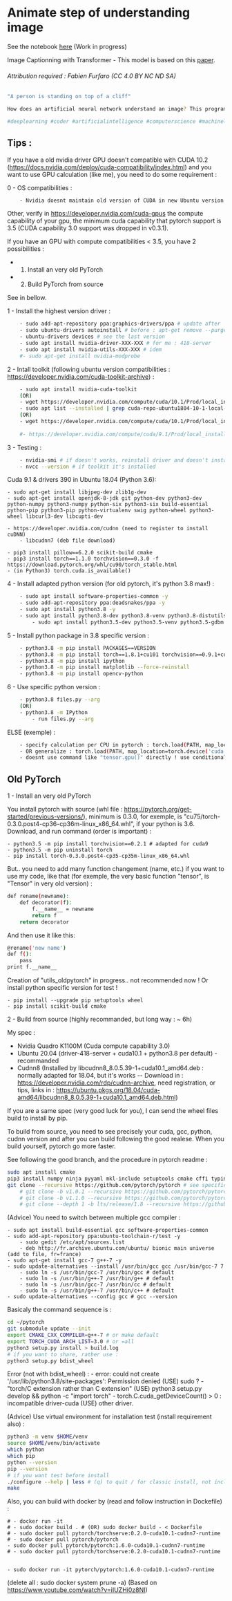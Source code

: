 # Animate step of understanding image

See the notebook [here](/notebook_computer-vision_ann.ipynb) (Work in progress)

Image Captionning with Transformer - This model is based on this [paper](https://arxiv.org/abs/1502.03044).

###### Attribution required : Fabien Furfaro (CC 4.0 BY NC ND SA)


```bash
"A person is standing on top of a cliff"

How does an artificial neural network understand an image? This program is the result of a learning process that automatically annotates images caption and where each step of the process is represented in this animation. More details in my github notebook.

#deeplearning #coder #artificialintelligence #computerscience #machinelearning #ai #neuralnetwork #convolution #tech #attention #caption #pytorch #opencv
```


## Tips :

If you have a old nvidia driver GPU doesn't compatible with CUDA 10.2 (https://docs.nvidia.com/deploy/cuda-compatibility/index.html) and you want to use GPU calculation (like me), you need to do some requirement :

0 - OS compatibilities :
```bash
	- Nvidia doesnt maintain old version of CUDA in new Ubuntu version # for exemple use ubuntu 18.04 LTS for 418-server
```
Other, verify in https://developer.nvidia.com/cuda-gpus the compute capability of your gpu,  the minimum cuda capability that pytorch support is 3.5 (CUDA capability 3.0 support was dropped in v0.3.1). 

If you have an GPU with compute compatibilities < 3.5, you have 2 possibilities :

- 1) Install an very old PyTorch
- 2) Build PyTorch from source

See in bellow.

1 - Install the highest version driver :
```bash
	- sudo add-apt-repository ppa:graphics-drivers/ppa # update after
	- sudo ubuntu-drivers autoinstall # before : apt-get remove --purge nvidia-*
	- ubuntu-drivers devices # see the last version
	- sudo apt install nvidia-driver-XXX-XXX # for me : 418-server
	- sudo apt install nvidia-utils-XXX-XXX # idem
	#- sudo apt-get install nvidia-modprobe
```
2 - Intall toolkit (following ubuntu version compatibilities : https://developer.nvidia.com/cuda-toolkit-archive) :
```bash
	- sudo apt install nvidia-cuda-toolkit
	(OR)
	- wget https://developer.nvidia.com/compute/cuda/10.1/Prod/local_installers/cuda-repo-ubuntu1804-10-1-local-10.1.105-418.39_1.0-1_amd64.deb # ubuntu 18.04 but compatible in 20.04
	- sudo apt list --installed | grep cuda-repo-ubuntu1804-10-1-local-10.1.105-418.39
	(OR)
	- wget https://developer.nvidia.com/compute/cuda/10.1/Prod/local_installers/cuda_10.1.168_418.67_linux.run
	
	#- https://developer.nvidia.com/compute/cuda/9.1/Prod/local_installers/cuda_9.1.85_387.26_linux
```

3 - Testing :
```bash
	- nvidia-smi # if doesn't works, reinstall driver and doesn't install toolkit
	- nvcc --version # if toolkit it's installed
```

Cuda 9.1 & drivers 390 in Ubuntu 18.04 (Python 3.6):

	- sudo apt-get install libjpeg-dev zlib1g-dev
	- sudo apt-get install openjdk-8-jdk git python-dev python3-dev python-numpy python3-numpy python-six python3-six build-essential python-pip python3-pip python-virtualenv swig python-wheel python3-wheel libcurl3-dev libcupti-dev

	- https://developer.nvidia.com/cudnn (need to register to install cuDNN)
		- libcudnn7 (deb file download)

	- pip3 install pillow==6.2.0 scikit-build cmake
	- pip3 install torch==1.1.0 torchvision==0.3.0 -f https://download.pytorch.org/whl/cu90/torch_stable.html
	- (in Python3) torch.cuda.is_available()

4 - Install adapted python version (for old pytorch, it's python 3.8 max!) :
```bash
	- sudo apt install software-properties-common -y
	- sudo add-apt-repository ppa:deadsnakes/ppa -y
	- sudo apt install python3.8 -y
	- sudo apt install python3.8-dev python3.8-venv python3.8-distutils python3.8-lib2to3 python3.8-gdbm python3.8-tk -y
		- sudo apt install python3.5-dev python3.5-venv python3.5-gdbm python3.5-tk -y
```
5 - Install python package in 3.8 specific version :
```bash
	- python3.8 -m pip install PACKAGES==VERSION
	- python3.8 -m pip install torch==1.8.1+cu101 torchvision==0.9.1+cu101 torchaudio==0.8.1 -f https://download.pytorch.org/whl/torch_stable.html --use-deprecated=html5lib
	- python3.8 -m pip install ipython
	- python3.8 -m pip install matplotlib --force-reinstall
	- python3.8 -m pip install opencv-python
```

6 - Use specific python version :
```bash
	- python3.8 files.py --arg
	(OR)
	- python3.8 -m IPython
		- run files.py --arg
```


ELSE (exemple) :
```bash
	- specify calculation per CPU in pytorch : torch.load(PATH, map_location=torch.device('cpu'))
	- OR generalize : torch.load(PATH, map_location=torch.device('cuda:0' if torch.cuda.is_available() else 'cpu')
	- doesnt use command like "tensor.gpu()" directly ! use conditional statement
```

## Old PyTorch


1 - Install an very old PyTorch

You install pytorch with source (whl file : https://pytorch.org/get-started/previous-versions/), minimum is 0.3.0, for exemple, is "cu75/torch-0.3.0.post4-cp36-cp36m-linux_x86_64.whl", if your python is 3.6. Download, and run command (order is important) :

	- python3.5 -m pip install torchvision==0.2.1 # adapted for cuda9
	- python3.5 -m pip uninstall torch
	- pip install torch-0.3.0.post4-cp35-cp35m-linux_x86_64.whl

But.. you need to add many function changement (name, etc.) if you want to use my code, like that (for exemple, the very basic function "tensor", is "Tensor" in very old version) :

```bash
def rename(newname):
    def decorator(f):
        f.__name__ = newname
        return f
    return decorator
```
And then use it like this:
```bash
@rename('new name')
def f():
    pass
print f.__name__
```
Creation of "utils_oldpytorch" in progress.. not recommended now ! Or install python specific version for test !

	- pip install --upgrade pip setuptools wheel
	- pip install scikit-build cmake


2 - Build from source (highly recommanded, but long way : ~ 6h)

My spec :

- Nvidia Quadro K1100M (Cuda compute capability 3.0)
- Ubuntu 20.04 (driver-418-server + cuda10.1 + python3.8 per default) - recommanded
- Cudnn8 (Installed by libcudnn8_8.0.5.39-1+cuda10.1_amd64.deb : normally adapted for 18.04, but it's works -- Download in : https://developer.nvidia.com/rdp/cudnn-archive, need registration, or tips, links in : https://ubuntu.pkgs.org/18.04/cuda-amd64/libcudnn8_8.0.5.39-1+cuda10.1_amd64.deb.html)


If you are a same spec (very good luck for you), I can send the wheel files build to install by pip.

To build from source, you need to see precisely your cuda, gcc, python, cudnn version and after you can build following the good realese. When you build yourself, pytorch go more faster.

See following the good branch, and the procedure in pytorch readme :

```bash
sudo apt install cmake
pip3 install numpy ninja pyyaml mkl-include setuptools cmake cffi typing_extensions future six requests dataclasses
git clone --recursive https://github.com/pytorch/pytorch # see specific branch checkout (OR :)
	# git clone -b v1.0.1 --recursive https://github.com/pytorch/pytorch 
	# git clone -b v1.1.0 --recursive https://github.com/pytorch/pytorch
	# git clone --depth 1 -b lts/release/1.8 --recursive https://github.com/pytorch/pytorch (recommanded --> Cuda 9 compatibility)
```

(Advice) You need to switch between multiple gcc compiler :

	- sudo apt install build-essential gcc software-properties-common
	- sudo add-apt-repository ppa:ubuntu-toolchain-r/test -y
		- sudo gedit /etc/apt/sources.list
		- deb http://fr.archive.ubuntu.com/ubuntu/ bionic main universe (add to file, fr=france) 
	- sudo apt-get install gcc-7 g++-7 -y
	- sudo update-alternatives --install /usr/bin/gcc gcc /usr/bin/gcc-7 7
		- sudo ln -s /usr/bin/gcc-7 /usr/bin/gcc # default
		- sudo ln -s /usr/bin/g++-7 /usr/bin/g++ # default
		- sudo ln -s /usr/bin/gcc-7 /usr/bin/cc # default
		- sudo ln -s /usr/bin/g++-7 /usr/bin/c++ # default
	- sudo update-alternatives --config gcc # gcc --version

Basicaly the command sequence is :

```bash
cd ~/pytorch
git submodule update --init
export CMAKE_CXX_COMPILER=g++-7 # or make default
export TORCH_CUDA_ARCH_LIST=3.0 # or =all
python3 setup.py install > build.log
# if you want to share, rather use : 
python3 setup.py bdist_wheel
```

Error (not with bdist_wheel) :
	- error: could not create '/usr/lib/python3.8/site-packages': Permission denied (USE) sudo ?
	- "torch/C extension rather than C extension" (USE) python3 setup.py develop && python -c "import torch"
	- torch.C.cuda_getDeviceCount() > 0 : incompatible driver-cuda (USE) other driver.


(Advice) Use virtual environment for installation test (install requirement also) :

```bash
python3 -m venv $HOME/venv
source $HOME/venv/bin/activate
which python
which pip
python --version
pip --version
# if you want test before install
./configure --help | less # (q) to quit / for classic install, not include in pytorch
make
```


Also, you can build with docker by (read and follow instruction in Dockefile) :

	# - docker run -it
	# - sudo docker build . # (OR) sudo docker build - < Dockerfile
	# - sudo docker pull pytorch/torchserve:0.2.0-cuda10.1-cudnn7-runtime
	# - sudo docker pull pytorch/pytorch
	- sudo docker pull pytorch/pytorch:1.6.0-cuda10.1-cudnn7-runtime
	# - sudo docker pull pytorch/torchserve:0.2.0-cuda10.1-cudnn7-runtime


	- sudo docker run -it pytorch/pytorch:1.6.0-cuda10.1-cudnn7-runtime
	
(delete all : sudo docker system prune -a)
(Based on https://www.youtube.com/watch?v=iIUZHi0z8NI)
